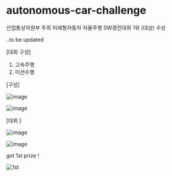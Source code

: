 # autonomous-car-challenge
산업통상자원부 주최 미래형자동차 자율주행 SW경진대회 1위 (대상) 수상

..to be updated

[대회 구성]
1. 고속주행
2. 미션수행

[구성]

![image](https://user-images.githubusercontent.com/103939460/218293700-cb831f23-b32f-4e52-8418-317eb2b65b49.png)

![image](https://user-images.githubusercontent.com/103939460/218293605-dbf1656d-4fe2-4316-847f-efc26babf613.png)

[대회 ]

![image](https://user-images.githubusercontent.com/103939460/218293751-ec28c582-d897-44a5-b5fa-4e3eb1efe371.png)

![image](https://user-images.githubusercontent.com/103939460/218293758-f2a7e3a1-10be-4266-a842-db1b2a6d6a85.png)


got 1st prize ! 

![1st](https://user-images.githubusercontent.com/103939460/218293854-d41d932a-bf9d-47f0-b0a3-d9f98ab8349b.jpg)
